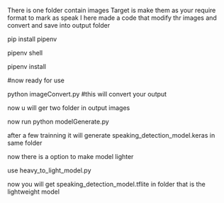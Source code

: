 There is one folder contain images
Target is make them as your require format to mark as speak
I here made a code that modify thr images and convert and save into output folder


pip install pipenv

pipenv shell

pipenv install

#now ready for use

python imageConvert.py  #this will convert your output

now u will ger two folder in output images

now run 
python modelGenerate.py

after a few trainning it will generate 
speaking_detection_model.keras in same folder


now there is a option to make model lighter 

use heavy_to_light_model.py

now you will get speaking_detection_model.tflite in folder that is the lightweight model

